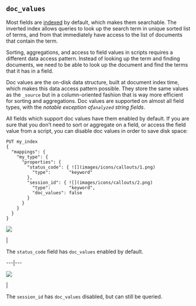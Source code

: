 ## `doc_values`

Most fields are [indexed](mapping-index.html "index") by default, which makes them searchable. The inverted index allows queries to look up the search term in unique sorted list of terms, and from that immediately have access to the list of documents that contain the term.

Sorting, aggregations, and access to field values in scripts requires a different data access pattern. Instead of looking up the term and finding documents, we need to be able to look up the document and find the terms that it has in a field.

Doc values are the on-disk data structure, built at document index time, which makes this data access pattern possible. They store the same values as the `_source` but in a column-oriented fashion that is way more efficient for sorting and aggregations. Doc values are supported on almost all field types, with the _notable exception of`analyzed` string fields_.

All fields which support doc values have them enabled by default. If you are sure that you don’t need to sort or aggregate on a field, or access the field value from a script, you can disable doc values in order to save disk space:
    
    
    PUT my_index
    {
      "mappings": {
        "my_type": {
          "properties": {
            "status_code": { ![](images/icons/callouts/1.png)
              "type":       "keyword"
            },
            "session_id": { ![](images/icons/callouts/2.png)
              "type":       "keyword",
              "doc_values": false
            }
          }
        }
      }
    }

![](images/icons/callouts/1.png)

| 

The `status_code` field has `doc_values` enabled by default.   
  
---|---  
  
![](images/icons/callouts/2.png)

| 

The `session_id` has `doc_values` disabled, but can still be queried. 

